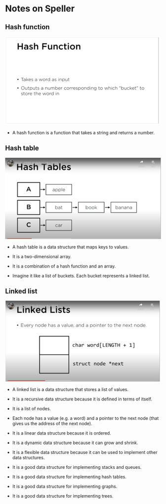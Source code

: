 # Notes on Speller

## Hash function

![Hash function](image-6.png)

+ A hash function is a function that takes a string and returns a number.

## Hash table

![Hash table](image-7.png)

+ A hash table is a data structure that maps keys to values.

+ It is a two-dimensional array.

+ It is a combination of a hash function and an array.

+ Imagine it like a list of buckets. Each bucket represents a linked list.

## Linked list

![Linked list](image-8.png)

+ A linked list is a data structure that stores a list of values.

+ It is a recursive data structure because it is defined in terms of itself.

+ It is a list of nodes.

+ Each node has a value (e.g. a word) and a pointer to the next node (that gives us the address of the next node).
+ It is a linear data structure because it is ordered.

+ It is a dynamic data structure because it can grow and shrink.

+ It is a flexible data structure because it can be used to implement other data structures.

+ It is a good data structure for implementing stacks and queues.

+ It is a good data structure for implementing hash tables.

+ It is a good data structure for implementing graphs.

+ It is a good data structure for implementing trees.

